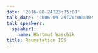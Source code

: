```yaml
---
date: '2016-08-24T23:35:00'
talk_date: '2006-09-29T20:00:00'
talk_speakers:
  speaker1:
    name: Hartmut Waschik
title: Raumstation ISS
---
```

